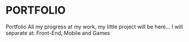 # PORTFOLIO
Portfolio
All my progress at my work, my little project will be here...
I will separate at: Front-End, Mobile and Games 
